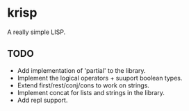# krisp

A really simple LISP.

## TODO

- Add implementation of 'partial' to the library.
- Implement the logical operators + suuport boolean types.
- Extend first/rest/conj/cons to work on strings.
- Implement concat for lists and strings in the library.
- Add repl support.
